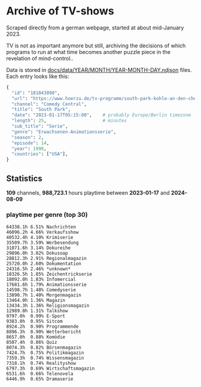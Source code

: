 # Archive of TV-shows

Scraped directly from a german webpage, started at about mid-January 2023.

TV is not as important anymore but still, archiving the decisions of which programs to run at what time
becomes another puzzle piece in the revelation of mind-control.. 

Data is stored in [docs/data/YEAR/MONTH/YEAR-MONTH-DAY.ndjson](docs/data/) files. 
Each entry looks like this:

```python
{
  "id": "181043890", 
  "url": "https://www.hoerzu.de/tv-programm/south-park-kohle-an-den-chefkoch/bid_181043890/", 
  "channel": "Comedy Central", 
  "title": "South Park", 
  "date": "2023-01-17T05:15:00",    # probably Europe/Berlin timezone 
  "length": 25,                     # minutes 
  "sub_title": "Serie", 
  "genre": "Erwachsenen-Animationsserie", 
  "season": 2, 
  "episode": 14, 
  "year": 1998, 
  "countries": ["USA"],
}
```

## Statistics

**109** channels, **988,723.1** hours playtime between **2023-01-17** and **2024-08-09**


### playtime per genre (top 30)

    64338.1h 6.51% Nachrichten
    46096.2h 4.66% Verkaufsshow
    40532.4h 4.10% Krimiserie
    35509.7h 3.59% Werbesendung
    31071.6h 3.14% Dokureihe
    29896.0h 3.02% Dokusoap
    28812.3h 2.91% Regionalmagazin
    25720.0h 2.60% Dokumentation
    24316.5h 2.46% *unknown*
    18326.5h 1.85% Zeichentrickserie
    18092.0h 1.83% Infomercial
    17681.6h 1.79% Animationsserie
    14598.7h 1.48% Comedyserie
    13890.7h 1.40% Morgenmagazin
    13464.0h 1.36% Magazin
    13434.3h 1.36% Religionsmagazin
    12989.0h 1.31% Talkshow
    9797.0h  0.99% E-Sport
    9383.0h  0.95% Sitcom
    8924.2h  0.90% Programmende
    8896.3h  0.90% Wetterbericht
    8657.0h  0.88% Komödie
    8507.4h  0.86% Quiz
    8074.3h  0.82% Börsenmagazin
    7424.7h  0.75% Politikmagazin
    7359.3h  0.74% Wissensmagazin
    7318.1h  0.74% Realityshow
    6797.3h  0.69% Wirtschaftsmagazin
    6531.6h  0.66% Telenovela
    6446.9h  0.65% Dramaserie
